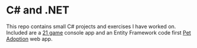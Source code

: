 # C# and .NET
This repo contains small C# projects and exercises I have worked on. Included are a [21 game](./TwentyOne) console app and an Entity Framework code first [Pet Adoption](./CodeFirstEfExercise) web app.
